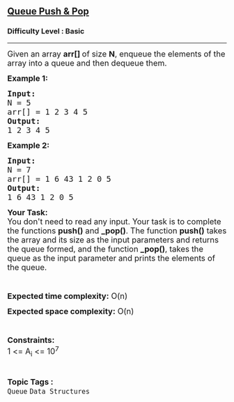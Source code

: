 <h2><a href="https://practice.geeksforgeeks.org/problems/queue-designer/1?page=1&category[]=Queue&sortBy=submissions&searchQuery=queue">Queue Push & Pop</a></h2><h3>Difficulty Level : Basic</h3><hr><div class="problems_problem_content__Xm_eO"><div class="problemQuestion">
<p><span style="font-size:18px">Given an array <strong>arr[]&nbsp;</strong>of size <strong>N</strong>,&nbsp;enqueue the elements of the array into a queue and then dequeue them.</span></p>

<p><strong><span style="font-size:18px">Example 1:</span></strong></p>

<pre><span style="font-size:18px"><strong>Input:</strong></span>
<span style="font-size:18px">N = 5 
arr[] = 1 2 3 4 5 </span>
<span style="font-size:18px"><strong>Output:</strong> 
1 2 3 4 5</span></pre>

<p><span style="font-size:18px"><strong>Example 2:</strong></span></p>

<pre><span style="font-size:18px"><strong>Input:</strong>
N = 7
arr[] = 1 6 43 1 2 0 5
<strong>Output:</strong>
1 6 43 1 2 0 5</span></pre>

<p><span style="font-size:18px"><strong>Your Task:</strong><br>
You don't need to read any&nbsp;input. Your task is to complete the functions <strong>push()</strong> and <strong>_pop()</strong>. The function <strong>push()</strong> takes the array and its size as the input parameters and returns the queue formed, and the function <strong>_pop()</strong>, takes the queue as the input parameter&nbsp;and prints the elements of the queue.</span></p>

<p>&nbsp;</p>

<p><span style="font-size:18px"><strong>Expected time complexity:</strong> O(n)</span></p>

<p><span style="font-size:18px"><strong>Expected space complexity:</strong> O(n)</span></p>

<p>&nbsp;</p>

<p><span style="font-size:18px"><strong>Constraints:</strong><br>
1 &lt;= A<sub>i</sub> &lt;= 10<sup>7</sup></span></p>
</div>
</div><br><p><span style=font-size:18px><strong>Topic Tags : </strong><br><code>Queue</code>&nbsp;<code>Data Structures</code>&nbsp;